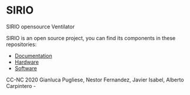 # SIRIO
SIRIO opensource Ventilator

SIRIO is an open source project, you can find its components in these repositories:

 - [Documentation](https://github.com/SIRIO-VENTILATOR/sirio-doc)
 - [Hardware](https://github.com/SIRIO-VENTILATOR/sirio-hardware)
 - [Software](https://github.com/SIRIO-VENTILATOR/sirio-software)




CC-NC 2020 Gianluca Pugliese, Nestor Fernandez, Javier Isabel, Alberto Carpintero - 
